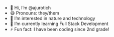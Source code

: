 - 👋 Hi, I’m @ajurotich
- 😄 Pronouns: they/them
- 👀 I’m interested in nature and technology
- 🌱 I’m currently learning Full Stack Development
- ⚡ Fun fact: I have been coding since 2nd grade!

<!---
ajurotich/ajurotich is a ✨ special ✨ repository because its `README.md` (this file) appears on your GitHub profile.
You can click the Preview link to take a look at your changes.
--->
